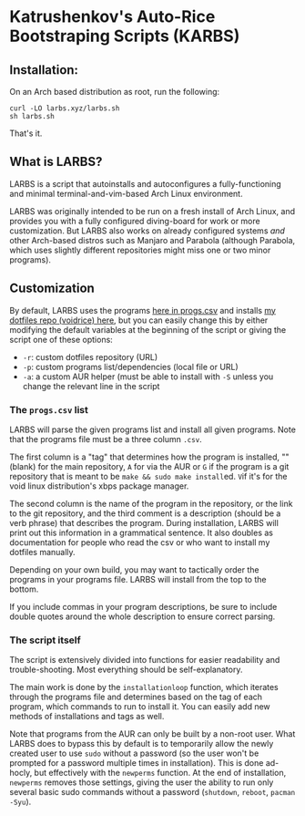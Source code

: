 # Katrushenkov's Auto-Rice Bootstraping Scripts (KARBS)


## Installation:

On an Arch based distribution as root, run the following:

```
curl -LO larbs.xyz/larbs.sh
sh larbs.sh
```

That's it.

## What is LARBS?

LARBS is a script that autoinstalls and autoconfigures a fully-functioning
and minimal terminal-and-vim-based Arch Linux environment.

LARBS was originally intended to be run on a fresh install of Arch Linux, and
provides you with a fully configured diving-board for work or more
customization. But LARBS also works on already configured systems *and* other
Arch-based distros such as Manjaro and Parabola (although Parabola,
which uses slightly different repositories might miss one or two minor
programs).

## Customization

By default, LARBS uses the programs [here in progs.csv](progs.csv) and installs
[my dotfiles repo (voidrice) here](https://github.com/lukesmithxyz/voidrice),
but you can easily change this by either modifying the default variables at the
beginning of the script or giving the script one of these options:

- `-r`: custom dotfiles repository (URL)
- `-p`: custom programs list/dependencies (local file or URL)
- `-a`: a custom AUR helper (must be able to install with `-S` unless you
  change the relevant line in the script

### The `progs.csv` list

LARBS will parse the given programs list and install all given programs. Note
that the programs file must be a three column `.csv`.

The first column is a "tag" that determines how the program is installed, ""
(blank) for the main repository, `A` for via the AUR or `G` if the program is a
git repository that is meant to be `make && sudo make install`ed. `V`if it's for
the void linux distribution's xbps package manager.

The second column is the name of the program in the repository, or the link to
the git repository, and the third comment is a description (should be a verb
phrase) that describes the program. During installation, LARBS will print out
this information in a grammatical sentence. It also doubles as documentation
for people who read the csv or who want to install my dotfiles manually.

Depending on your own build, you may want to tactically order the programs in
your programs file. LARBS will install from the top to the bottom.

If you include commas in your program descriptions, be sure to include double
quotes around the whole description to ensure correct parsing.

### The script itself

The script is extensively divided into functions for easier readability and
trouble-shooting. Most everything should be self-explanatory.

The main work is done by the `installationloop` function, which iterates
through the programs file and determines based on the tag of each program,
which commands to run to install it. You can easily add new methods of
installations and tags as well.

Note that programs from the AUR can only be built by a non-root user. What
LARBS does to bypass this by default is to temporarily allow the newly created
user to use `sudo` without a password (so the user won't be prompted for a
password multiple times in installation). This is done ad-hocly, but
effectively with the `newperms` function. At the end of installation,
`newperms` removes those settings, giving the user the ability to run only
several basic sudo commands without a password (`shutdown`, `reboot`,
`pacman -Syu`).
